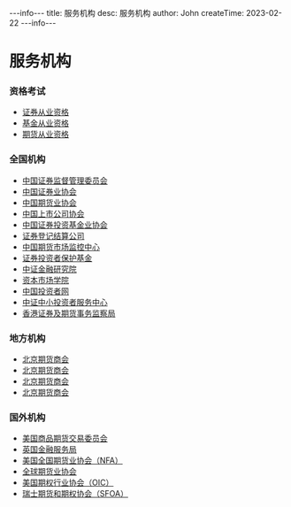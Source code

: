 ---info---
title: 服务机构
desc: 服务机构
author: John
createTime: 2023-02-22
---info---

# 服务机构
### 资格考试
+ [证券从业资格](https://www.sac.net.cn/cyry/kspt/ksbm/) 
+ [基金从业资格](http://baoming.amac.org.cn/JJKSreg/page.htm) 
+ [期货从业资格](http://www.cfachina.org/servicesupport/examination/qualificationexamination/zgksbm/) 

### 全国机构
+ [中国证券监督管理委员会](http://www.csrc.gov.cn/)
+ [中国证券业协会](https://www.sac.net.cn/)
+ [中国期货业协会](http://www.cfachina.org/)
+ [中国上市公司协会](http://www.capco.org.cn/)
+ [中国证券投资基金业协会](https://www.amac.org.cn/)
+ [证券登记结算公司](http://www.chinaclear.cn)
+ [中国期货市场监控中心](http://www.cfmmc.com/)
+ [证券投资者保护基金](http://www.sipf.com.cn/)
+ [中证金融研究院](http://www.cifcm.cn/)
+ [资本市场学院](http://www.ccmi.edu.cn/)
+ [中国投资者网](https://www.investor.org.cn/)
+ [中证中小投资者服务中心](http://www.isc.com.cn/)
+ [香港证券及期货事务监察局](https://www.sfc.hk/en/)

### 地方机构
+ [北京期货商会](http://www.bjqh.org/)
+ [北京期货商会](http://www.bjqh.org/)
+ [北京期货商会](http://www.bjqh.org/)
+ [北京期货商会](http://www.bjqh.org/) 

### 国外机构
+ [美国商品期货交易委员会](https://www.cftc.gov/)
+ [英国金融服务局](https://www.fca.org.uk/)
+ [美国全国期货业协会（NFA）](https://www.nfa.futures.org/)
+ [全球期货业协会](https://www.fia.org/)
+ [美国期权行业协会（OIC）](https://www.optionseducation.org/)
+ [瑞士期货和期权协会（SFOA）](https://sfoa.org/)
